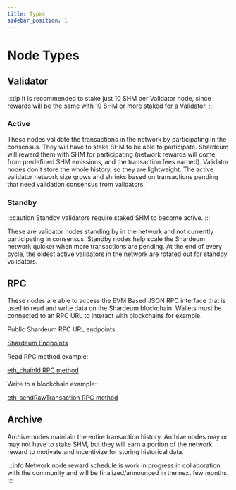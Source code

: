 ```yaml
---
title: Types
sidebar_position: 1
---
```


# Node Types

## Validator

:::tip
It is recommended to stake just 10 SHM per Validator node, 
since rewards will be the same with 10 SHM or more staked for a Validator. 
:::

### Active

These nodes validate the transactions in the network by participating in the consensus. They will have to stake SHM to be able to participate. Shardeum will reward them with SHM for participating (network rewards will come from predefined SHM emissions, and the transaction fees earned). Validator nodes don't store the whole history, so they are lightweight. The active validator network size grows and shrinks based on transactions pending that need validation consensus from validators.

### Standby

:::caution
Standby validators require staked SHM to become active.
:::

These are validator nodes standing by in the network and not currently participating in consensus. Standby nodes help scale the Shardeum network quicker when more transactions are pending. At the end of every cycle, the oldest active validators in the network are rotated out for standby validators.

## RPC

These nodes are able to access the EVM Based JSON RPC interface that is used to read and write data on the Shardeum blockchain.
Wallets must be connected to an RPC URL to interact with blockchains for example. 

Public Shardeum RPC URL endpoints:

[Shardeum Endpoints](/Network/Endpoints)

Read RPC method example:

[eth_chainId RPC method](https://www.quicknode.com/docs/ethereum/eth_chainId)

Write to a blockchain example:

[eth_sendRawTransaction RPC method](https://www.quicknode.com/docs/ethereum/eth_sendRawTransaction)

## Archive

Archive nodes maintain the entire transaction history. Archive nodes may or may not have to stake SHM, but they will earn a portion of the network reward to motivate and incentivize for storing historical data.

:::info
Network node reward schedule is work in progress in collaboration with the community and will be finalized/announced in the next few months.
:::